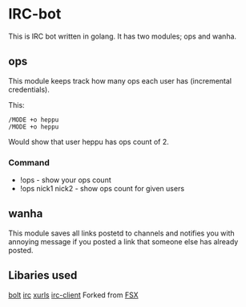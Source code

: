 # IRC-bot
This is IRC bot written in golang. It has two modules; ops and wanha.

## ops
This module keeps track how many ops each user has (incremental credentials).

This:
```
/MODE +o heppu
/MODE +o heppu
```
Would show that user heppu has ops count of 2.
### Command
- !ops - show your ops count
- !ops nick1 nick2 - show ops count for given users

## wanha
This module saves all links postetd to channels and notifies you with annoying message if you posted a link that someone else has already posted.

## Libaries used
[bolt](https://github.com/boltdb/bolt)
[irc](https://github.com/sorcix/irc)
[xurls](https://github.com/mvdan/xurls)
[irc-client](https://github.com/heppu/jun) Forked from [FSX](https://github.com/FSX/jun)
